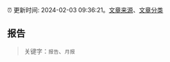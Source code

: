 :alarm_clock: 更新时间: 2024-02-03 09:36:21。[文章来源](/README.md)、[文章分类](/TAGS.md)

## 报告


> 关键字：`报告`、`月报`



